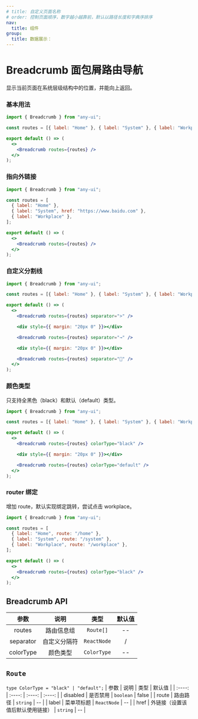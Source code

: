 ```yaml
---
# title: 自定义页面名称
# order: 控制页面顺序，数字越小越靠前，默认以路径长度和字典序排序
nav:
  title: 组件
group:
  title: 数据展示：
---
```


# Breadcrumb 面包屑路由导航

显示当前页面在系统层级结构中的位置，并能向上返回。

### 基本用法

```jsx
import { Breadcrumb } from "any-ui";

const routes = [{ label: "Home" }, { label: "System" }, { label: "Workplace" }];

export default () => (
  <>
    <Breadcrumb routes={routes} />
  </>
);
```

### 指向外链接

```jsx
import { Breadcrumb } from "any-ui";

const routes = [
  { label: "Home" },
  { label: "System", href: "https://www.baidu.com" },
  { label: "Workplace" },
];

export default () => (
  <>
    <Breadcrumb routes={routes} />
  </>
);
```

### 自定义分割线

```jsx
import { Breadcrumb } from "any-ui";

const routes = [{ label: "Home" }, { label: "System" }, { label: "Workplace" }];

export default () => (
  <>
    <Breadcrumb routes={routes} separator=">" />

    <div style={{ margin: "20px 0" }}></div>

    <Breadcrumb routes={routes} separator="→" />

    <div style={{ margin: "20px 0" }}></div>

    <Breadcrumb routes={routes} separator="📝" />
  </>
);
```

### 颜色类型

只支持全黑色（black）和默认（default）类型。

```jsx
import { Breadcrumb } from "any-ui";

const routes = [{ label: "Home" }, { label: "System" }, { label: "Workplace" }];

export default () => (
  <>
    <Breadcrumb routes={routes} colorType="black" />

    <div style={{ margin: "20px 0" }}></div>

    <Breadcrumb routes={routes} colorType="default" />
  </>
);
```

### router 绑定

增加 route，默认实现绑定跳转，尝试点击 workplace。

```jsx
import { Breadcrumb } from "any-ui";

const routes = [
  { label: "Home", route: "/home" },
  { label: "System", route: "/system" },
  { label: "Workplace", route: "/workplace" },
];

export default () => (
  <>
    <Breadcrumb routes={routes} colorType="black" />
  </>
);
```

## Breadcrumb API

|   参数    |     说明     |    类型     | 默认值 |
| :-------: | :----------: | :---------: | :----: |
|  routes   |  路由信息组  |  `Route[]`  |   --   |
| separator | 自定义分隔符 | `ReactNode` |   /    |
| colorType |   颜色类型   | `ColorType` |   --   |

## `Route`

`type ColorType = "black" | "default";`
| 参数 | 说明 | 类型 | 默认值 |
| :----: | :----: | :----: | :----: |
| disabled | 是否禁用 | `boolean` | false |
| route | 路由路径 | `string` | -- |
| label | 菜单项标题 | `ReactNode` | -- |
| href | 外链接（设置该值后默认使用链接） | `string` | -- |
